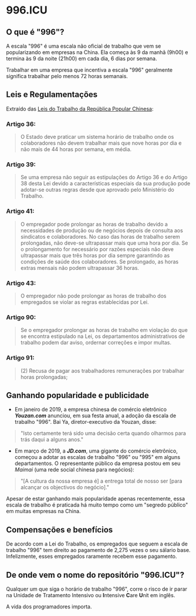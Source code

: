 996.ICU
===

## O que é "996"?

A escala "996" é uma escala não oficial de trabalho que vem se popularizando em empresas na China. Ela começa às 9 da manhã (9h00) e termina às 9 da noite (21h00) em cada dia, 6 dias por semana.

Trabalhar em uma empresa que incentiva a escala "996" geralmente significa trabalhar pelo menos 72 horas semanais.

## Leis e Regulamentações

Extraído das [Leis do Trabalho da República Popular Chinesa](http://www.china.org.cn/living_in_china/abc/2009-07/15/content_18140508.htm):

### Artigo 36:
> O Estado deve praticar um sistema horário de trabalho onde os colaboradores não devem trabalhar mais que nove horas por dia e não mais de 44 horas por semana, em média.

### Artigo 39:
> Se uma empresa não seguir as estipulações do Artigo 36 e do Artigo 38 desta Lei devido a características especiais da sua produção pode adotar-se outras regras desde que aprovado pelo Ministério do Trabalho.

### Artigo 41:
> O empregador pode prolongar as horas de trabalho devido a necessidades de produção ou de negócios depois de consulta aos sindicatos e colaboradores. No caso das horas de trabalho serem prolongadas, não deve-se ultrapassar mais que uma hora por dia. Se o prolongamento for necessário por razões especiais não deve ultrapassar mais que três horas por dia sempre garantindo as condições de saúde dos colaboradores. Se prolongado, as horas extras mensais não podem ultrapassar 36 horas.

### Artigo 43:
> O empregador não pode prolongar as horas de trabalho dos empregados se violar as regras establecidas por Lei.

### Artigo 90:
> Se o empregador prolongar as horas de trabalho em violação do que se encontra estipulado na Lei, os departamentos administrativos de trabalho podem dar aviso, ordernar correções e impor multas.

### Artigo 91:
> (2) Recusa de pagar aos trabalhadores remunerações por trabalhar horas prolongadas;

## Ganhando popularidade e publicidade

- Em janeiro de 2019, a empresa chinesa de comércio eletrônico ***Youzan.com*** anunciou, em sua festa anual, a adoção da escala de trabalho "996". Bai Ya, diretor-executivo da Youzan, disse:
> "Isto certamente terá sido uma decisão certa quando olharmos para trás daqui a alguns anos."

- Em março de 2019, a ***JD.com***, uma gigante do comércio eletrônico, começou a adotar as escalas de trabalho "996" ou "995" em alguns departamentos. O representante público da empresa postou em seu *Maimai* (uma rede social chinesa para negócios):
> "[A cultura da nossa empresa é] a entrega total de nosso ser [para alcançar os objectivos do negócio]."

Apesar de estar ganhando mais popularidade apenas recentemente, essa escala de trabalho é praticada há muito tempo como um "segredo público" em muitas empresas na China.

## Compensações e benefícios

De acordo com a Lei do Trabalho, os empregados que seguem a escala de trabalho "996" tem direito ao pagamento de 2,275 vezes o seu sálario base. Infelizmente, esses empregados raramente recebem esse pagamento.

## De onde vem o nome do repositório "996.ICU"?

Qualquer um que siga o horário de trabalho "996", corre o risco de ir parar na Unidade de Tratamento Intensivo ou **I**ntensive **C**are **U**nit em inglês.

A vida dos programadores importa.
